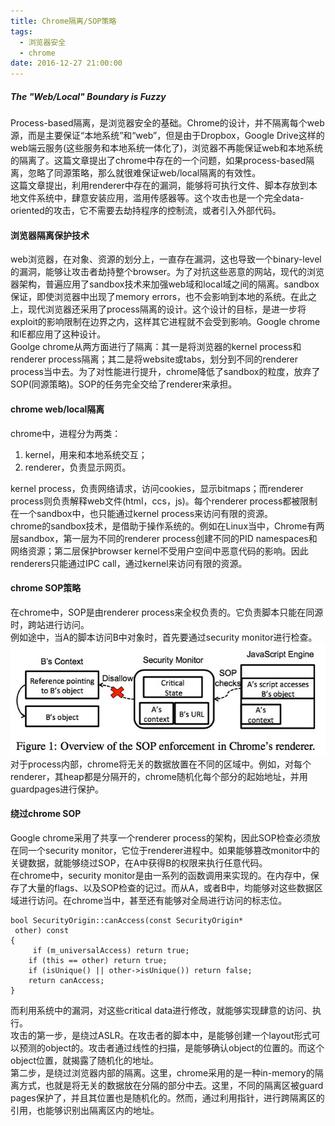 ```yaml
---
title: Chrome隔离/SOP策略
tags:
  - 浏览器安全
  - chrome
date: 2016-12-27 21:00:00
---
```


##### The "Web/Local" Boundary is Fuzzy
Process-based隔离，是浏览器安全的基础。Chrome的设计，并不隔离每个web源，而是主要保证“本地系统”和“web”，但是由于Dropbox，Google Drive这样的web端云服务(这些服务和本地系统一体化了)，浏览器不再能保证web和本地系统的隔离了。这篇文章提出了chrome中存在的一个问题，如果process-based隔离，忽略了同源策略，那么就很难保证web/local隔离的有效性。  
这篇文章提出，利用renderer中存在的漏洞，能够将可执行文件、脚本存放到本地文件系统中，肆意安装应用，滥用传感器等。这个攻击也是一个完全data-oriented的攻击，它不需要去劫持程序的控制流，或者引入外部代码。  

#### 浏览器隔离保护技术
web浏览器，在对象、资源的划分上，一直存在漏洞，这也导致一个binary-level的漏洞，能够让攻击者劫持整个browser。为了对抗这些恶意的网站，现代的浏览器架构，普遍应用了sandbox技术来加强web域和local域之间的隔离。sandbox保证，即使浏览器中出现了memory errors，也不会影响到本地的系统。在此之上，现代浏览器还采用了process隔离的设计。这个设计的目标，是进一步将exploit的影响限制在边界之内，这样其它进程就不会受到影响。Google chrome和IE都应用了这种设计。  
Goolge chrome从两方面进行了隔离：其一是将浏览器的kernel process和renderer process隔离；其二是将website或tabs，划分到不同的renderer process当中去。为了对性能进行提升，chrome降低了sandbox的粒度，放弃了SOP(同源策略)。SOP的任务完全交给了renderer来承担。  

#### chrome web/local隔离
chrome中，进程分为两类： 
 
1. kernel，用来和本地系统交互；  
2. renderer，负责显示网页。  

kernel process，负责网络请求，访问cookies，显示bitmaps；而renderer process则负责解释web文件(html，ccs，js)。每个renderer process都被限制在一个sandbox中，也只能通过kernel process来访问有限的资源。  
chrome的sandbox技术，是借助于操作系统的。例如在Linux当中，Chrome有两层sandbox，第一层为不同的renderer process创建不同的PID namespaces和网络资源；第二层保护browser kernel不受用户空间中恶意代码的影响。因此renderers只能通过IPC call，通过kernel来访问有限的资源。  

#### chrome SOP策略
在chrome中，SOP是由renderer process来全权负责的。它负责脚本只能在同源时，跨站进行访问。  
例如途中，当A的脚本访问B中对象时，首先要通过security monitor进行检查。  
![chrome-SOP](https://github.com/lbxl2345/blogbackup/blob/master/source/pics/%E6%B5%8F%E8%A7%88%E5%99%A8/chrome-SOP.png?raw=true)  
对于process内部，chrome将无关的数据放置在不同的区域中。例如，对每个renderer，其heap都是分隔开的，chrome随机化每个部分的起始地址，并用guardpages进行保护。

#### 绕过chrome SOP
Google chrome采用了共享一个renderer process的架构，因此SOP检查必须放在同一个security monitor，它位于renderer进程中。如果能够篡改monitor中的关键数据，就能够绕过SOP，在A中获得B的权限来执行任意代码。  
在chrome中，security monitor是由一系列的函数调用来实现的。在内存中，保存了大量的flags、以及SOP检查的记过。而从A，或者B中，均能够对这些数据区域进行访问。在chrome当中，甚至还有能够对全局进行访问的标志位。

	bool SecurityOrigin::canAccess(const SecurityOrigin*
     other) const
	{
		￼if (m_universalAccess) return true;
		if (this == other) return true;
		if (isUnique() || other->isUnique()) return false;
		return canAccess; 
	}

而利用系统中的漏洞，对这些critical data进行修改，就能够实现肆意的访问、执行。  
攻击的第一步，是绕过ASLR。在攻击者的脚本中，是能够创建一个layout形式可以预测的object的。攻击者通过线性的扫描，是能够确认object的位置的。而这个object位置，就揭露了随机化的地址。  
第二步，是绕过浏览器内部的隔离。这里，chrome采用的是一种in-memory的隔离方式，也就是将无关的数据放在分隔的部分中去。这里，不同的隔离区被guard pages保护了，并且其位置也是随机化的。然而，通过利用指针，进行跨隔离区的引用，也能够识别出隔离区内的地址。  
